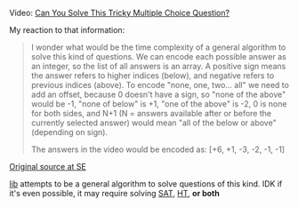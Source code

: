 Video: [Can You Solve This Tricky Multiple Choice Question?](https://youtu.be/h_fLW4xlOyA)

My reaction to that information:
> I wonder what would be the time complexity of a general algorithm to solve this kind of questions.
> We can encode each possible answer as an integer, so the list of all answers is an array.
> A positive sign means the answer refers to higher indices (below), and negative refers to previous indices (above).
> To encode "none, one, two... all" we need to add an offset, because 0 doesn't have a sign, so "none of the above" would be -1, "none of below" is +1, "one of the above" is -2, 0 is none for both sides, and N+1 (N = answers available after or before the currently selected answer) would mean "all of the below or above" (depending on sign).
>
> The answers in the video would be encoded as:
> [+6, +1, -3, -2, -1, -1]

[Original source at SE](https://math.stackexchange.com/questions/2217248/which-answer-in-this-list-is-the-correct-answer-to-this-question)

[lib](lib.py) attempts to be a general algorithm to solve questions of this kind. IDK if it's even possible, it may require solving [SAT](https://en.wikipedia.org/wiki/Boolean_satisfiability_problem), [HT](https://en.wikipedia.org/wiki/Halting_problem), **or both**
